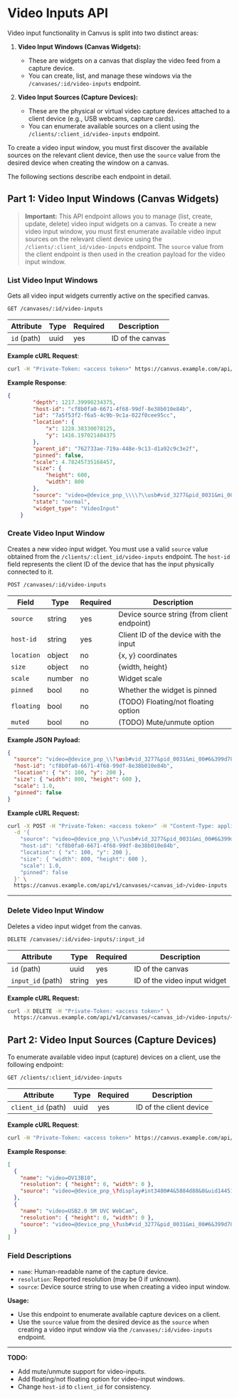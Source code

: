 # Video Inputs API

Video input functionality in Canvus is split into two distinct areas:

1. **Video Input Windows (Canvas Widgets):**
   - These are widgets on a canvas that display the video feed from a capture device.
   - You can create, list, and manage these windows via the `/canvases/:id/video-inputs` endpoint.

2. **Video Input Sources (Capture Devices):**
   - These are the physical or virtual video capture devices attached to a client device (e.g., USB webcams, capture cards).
   - You can enumerate available sources on a client using the `/clients/:client_id/video-inputs` endpoint.

To create a video input window, you must first discover the available sources on the relevant client device, then use the `source` value from the desired device when creating the window on a canvas.

The following sections describe each endpoint in detail.

## Part 1: Video Input Windows (Canvas Widgets)

> **Important:**
> This API endpoint allows you to manage (list, create, update, delete) video input widgets on a canvas. To create a new video input window, you must first enumerate available video input sources on the relevant client device using the `/clients/:client_id/video-inputs` endpoint. The `source` value from the client endpoint is then used in the creation payload for the video input window.

### List Video Input Windows

Gets all video input widgets currently active on the specified canvas.

```bash
GET /canvases/:id/video-inputs
```

| Attribute           | Type    | Required | Description                  |
|---------------------|---------|----------|------------------------------|
| `id` (path)         | uuid    | yes      | ID of the canvas             |

**Example cURL Request**:
```bash
curl -H "Private-Token: <access token>" https://canvus.example.com/api/v1/canvases/<canvas_id>/video-inputs
```

**Example Response**:
```json
{
        "depth": 1217.39990234375,
        "host-id": "cf8b0fa0-6671-4f68-99df-8e38b010e84b",
        "id": "7a5f53f2-f6a5-4c9b-9c1a-022f0cee95cc",
        "location": {
            "x": 1228.38330078125,
            "y": 1416.197021484375
        },
        "parent_id": "762733ae-719a-448e-9c13-d1a92c9c3e2f",
        "pinned": false,
        "scale": 4.78245735168457,
        "size": {
            "height": 600,
            "width": 800
        },
        "source": "video=@device_pnp_\\\\?\\usb#vid_3277&pid_0031&mi_00#6&399d7860&0&0000#{65e8773d-8f56-11d0-a3b9-00a0c9223196}\\global",
        "state": "normal",
        "widget_type": "VideoInput"
    }
```

### Create Video Input Window

Creates a new video input widget. You must use a valid `source` value obtained from the `/clients/:client_id/video-inputs` endpoint. The `host-id` field represents the client ID of the device that has the input physically connected to it.

```bash
POST /canvases/:id/video-inputs
```

| Field       | Type    | Required | Description                                      |
|-------------|---------|----------|--------------------------------------------------|
| `source`    | string  | yes      | Device source string (from client endpoint)       |
| `host-id`   | string  | yes      | Client ID of the device with the input            |
| `location`  | object  | no       | {x, y} coordinates                               |
| `size`      | object  | no       | {width, height}                                  |
| `scale`     | number  | no       | Widget scale                                     |
| `pinned`    | bool    | no       | Whether the widget is pinned                     |
| `floating`  | bool    | no       | (TODO) Floating/not floating option              |
| `muted`     | bool    | no       | (TODO) Mute/unmute option                        |

**Example JSON Payload:**
```json
{
  "source": "video=@device_pnp_\\?\usb#vid_3277&pid_0031&mi_00#6&399d7860&0&0000#{65e8773d-8f56-11d0-a3b9-00a0c9223196}\\global",
  "host-id": "cf8b0fa0-6671-4f68-99df-8e38b010e84b",
  "location": { "x": 100, "y": 200 },
  "size": { "width": 800, "height": 600 },
  "scale": 1.0,
  "pinned": false
}
```

**Example cURL Request:**
```bash
curl -X POST -H "Private-Token: <access token>" -H "Content-Type: application/json" \
  -d '{
    "source": "video=@device_pnp_\\?\usb#vid_3277&pid_0031&mi_00#6&399d7860&0&0000#{65e8773d-8f56-11d0-a3b9-00a0c9223196}\\global",
    "host-id": "cf8b0fa0-6671-4f68-99df-8e38b010e84b",
    "location": { "x": 100, "y": 200 },
    "size": { "width": 800, "height": 600 },
    "scale": 1.0,
    "pinned": false
  }' \
  https://canvus.example.com/api/v1/canvases/<canvas_id>/video-inputs
```

---

### Delete Video Input Window

Deletes a video input widget from the canvas.

```bash
DELETE /canvases/:id/video-inputs/:input_id
```

| Attribute           | Type    | Required | Description                  |
|---------------------|---------|----------|------------------------------|
| `id` (path)         | uuid    | yes      | ID of the canvas             |
| `input_id` (path)   | string  | yes      | ID of the video input widget |

**Example cURL Request:**
```bash
curl -X DELETE -H "Private-Token: <access token>" \
  https://canvus.example.com/api/v1/canvases/<canvas_id>/video-inputs/<input_id>
```

## Part 2: Video Input Sources (Capture Devices)

To enumerate available video input (capture) devices on a client, use the following endpoint:

```bash
GET /clients/:client_id/video-inputs
```

| Attribute           | Type    | Required | Description                  |
|---------------------|---------|----------|------------------------------|
| `client_id` (path)  | uuid    | yes      | ID of the client device      |

**Example cURL Request**:
```bash
curl -H "Private-Token: <access token>" https://canvus.example.com/api/v1/clients/<client_id>/video-inputs
```

**Example Response**:
```json
[
  {
    "name": "video=OV13B10",
    "resolution": { "height": 0, "width": 0 },
    "source": "video=@device_pnp_\?display#int3480#4&5884d88&0&uid144512#{65e8773d-8f56-11d0-a3b9-00a0c9223196}\{38b3b36b-80a9-4dad-94a3-bf51efedb4de}"
  },
  {
    "name": "video=USB2.0 5M UVC WebCam",
    "resolution": { "height": 0, "width": 0 },
    "source": "video=@device_pnp_\?usb#vid_3277&pid_0031&mi_00#6&399d7860&0&0000#{65e8773d-8f56-11d0-a3b9-00a0c9223196}\global"
  }
]
```

### Field Descriptions
- `name`: Human-readable name of the capture device.
- `resolution`: Reported resolution (may be 0 if unknown).
- `source`: Device source string to use when creating a video input window.

**Usage:**
- Use this endpoint to enumerate available capture devices on a client.
- Use the `source` value from the desired device as the `source` when creating a video input window via the `/canvases/:id/video-inputs` endpoint.

---

**TODO:**
- Add mute/unmute support for video-inputs.
- Add floating/not floating option for video-input windows.
- Change `host-id` to `client_id` for consistency. 